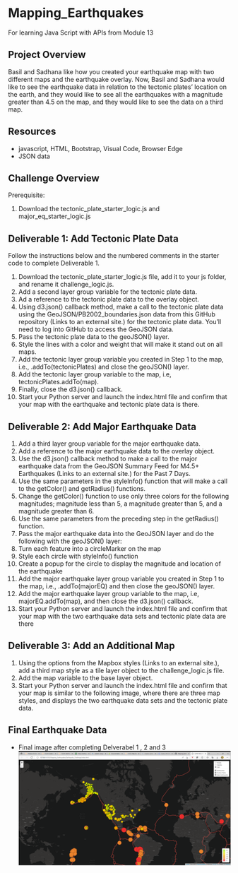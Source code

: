 # Mapping_Earthquakes
For learning Java Script with APIs from Module 13

## Project Overview
Basil and Sadhana like how you created your earthquake map with two different maps and the earthquake overlay. Now, Basil and Sadhana would like to see the earthquake data in relation to the tectonic plates’ location on the earth, and they would like to see all the earthquakes with a magnitude greater than 4.5 on the map, and they would like to see the data on a third map.
## Resources
- javascript, HTML, Bootstrap, Visual Code, Browser Edge
- JSON data  
## Challenge Overview
Prerequisite:
1.  Download the tectonic_plate_starter_logic.js and major_eq_starter_logic.js


## Deliverable 1:  Add Tectonic Plate Data

Follow the instructions below and the numbered comments in the starter code to complete Deliverable 1.

1. Download the tectonic_plate_starter_logic.js file, add it to your js folder, and rename it challenge_logic.js.
2. Add a second layer group variable for the tectonic plate data.
3. Ad a reference to the tectonic plate data to the overlay object.
4. Using d3.json() callback method, make a call to the tectonic plate data using the GeoJSON/PB2002_boundaries.json data from this GitHub repository (Links to an 
    external site.) for the tectonic plate data. You’ll need to log into GitHub to access the GeoJSON data.
5. Pass the tectonic plate data to the geoJSON() layer.
6. Style the lines with a color and weight that will make it stand out on all maps.
7. Add the tectonic layer group variable you created in Step 1 to the map, i.e., .addTo(tectonicPlates) and close the geoJSON() layer.
8. Add the tectonic layer group variable to the map, i.e, tectonicPlates.addTo(map).
9. Finally, close the d3.json() callback.
10. Start your Python server and launch the index.html file and confirm that your map with the earthquake and tectonic plate data is there.

## Deliverable 2:  Add Major Earthquake Data
1. Add a third layer group variable for the major earthquake data.
2. Add a reference to the major earthquake data to the overlay object.
3. Use the d3.json() callback method to make a call to the major earthquake data from the GeoJSON Summary Feed for M4.5+ Earthquakes (Links to an external site.) 
    for the Past 7 Days.
4. Use the same parameters in the styleInfo() function that will make a call to the getColor() and getRadius() functions.
5. Change the getColor() function to use only three colors for the following magnitudes; magnitude less than 5, a magnitude greater than 5, and a magnitude greater 
    than 6.
6. Use the same parameters from the preceding step in the getRadius() function.
7. Pass the major earthquake data into the GeoJSON layer and do the following with the geoJSON() layer:
8. Turn each feature into a circleMarker on the map
9. Style each circle with styleInfo() function
10. Create a popup for the circle to display the magnitude and location of the earthquake
11. Add the major earthquake layer group variable you created in Step 1 to the map, i.e., .addTo(majorEQ) and then close the geoJSON() layer.
12. Add the major earthquake layer group variable to the map, i.e, majorEQ.addTo(map), and then close the d3.json() callback.
13. Start your Python server and launch the index.html file and confirm that your map with the two earthquake data sets and tectonic plate data are there


## Deliverable 3:  Add an Additional Map 

1. Using the options from the Mapbox styles (Links to an external site.), add a third map style as a tile layer object to the challenge_logic.js file.
2. Add the map variable to the base layer object.
3. Start your Python server and launch the index.html file and confirm that your map is similar to the following image, where there are three map styles, and 
   displays the two earthquake data sets and the tectonic plate data.

## Final Earthquake Data 
  - Final image after completing Delverabel 1 , 2 and 3
    ![image_name](https://github.com/raneymjohnGit/Mapping_Earthquakes/blob/main/Earthquake_Challenge/Resources/EarthquakeDataOnMap.png)